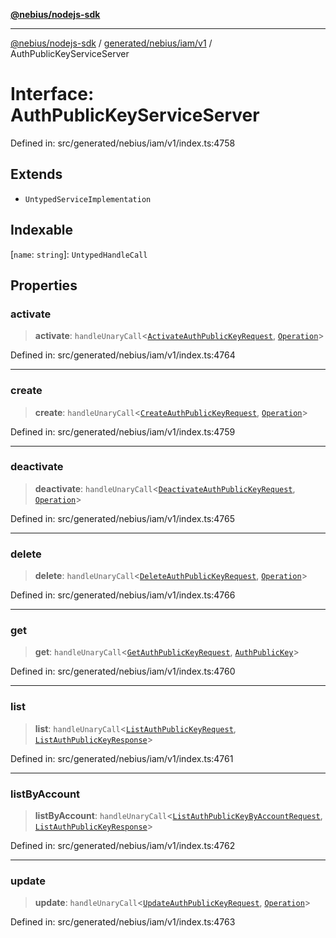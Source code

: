 [**@nebius/nodejs-sdk**](../../../../../README.md)

---

[@nebius/nodejs-sdk](../../../../../README.md) / [generated/nebius/iam/v1](../README.md) / AuthPublicKeyServiceServer

# Interface: AuthPublicKeyServiceServer

Defined in: src/generated/nebius/iam/v1/index.ts:4758

## Extends

- `UntypedServiceImplementation`

## Indexable

\[`name`: `string`\]: `UntypedHandleCall`

## Properties

### activate

> **activate**: `handleUnaryCall`\<[`ActivateAuthPublicKeyRequest`](ActivateAuthPublicKeyRequest.md), [`Operation`](../../../common/v1/interfaces/Operation.md)\>

Defined in: src/generated/nebius/iam/v1/index.ts:4764

---

### create

> **create**: `handleUnaryCall`\<[`CreateAuthPublicKeyRequest`](CreateAuthPublicKeyRequest.md), [`Operation`](../../../common/v1/interfaces/Operation.md)\>

Defined in: src/generated/nebius/iam/v1/index.ts:4759

---

### deactivate

> **deactivate**: `handleUnaryCall`\<[`DeactivateAuthPublicKeyRequest`](DeactivateAuthPublicKeyRequest.md), [`Operation`](../../../common/v1/interfaces/Operation.md)\>

Defined in: src/generated/nebius/iam/v1/index.ts:4765

---

### delete

> **delete**: `handleUnaryCall`\<[`DeleteAuthPublicKeyRequest`](DeleteAuthPublicKeyRequest.md), [`Operation`](../../../common/v1/interfaces/Operation.md)\>

Defined in: src/generated/nebius/iam/v1/index.ts:4766

---

### get

> **get**: `handleUnaryCall`\<[`GetAuthPublicKeyRequest`](GetAuthPublicKeyRequest.md), [`AuthPublicKey`](AuthPublicKey.md)\>

Defined in: src/generated/nebius/iam/v1/index.ts:4760

---

### list

> **list**: `handleUnaryCall`\<[`ListAuthPublicKeyRequest`](ListAuthPublicKeyRequest.md), [`ListAuthPublicKeyResponse`](ListAuthPublicKeyResponse.md)\>

Defined in: src/generated/nebius/iam/v1/index.ts:4761

---

### listByAccount

> **listByAccount**: `handleUnaryCall`\<[`ListAuthPublicKeyByAccountRequest`](ListAuthPublicKeyByAccountRequest.md), [`ListAuthPublicKeyResponse`](ListAuthPublicKeyResponse.md)\>

Defined in: src/generated/nebius/iam/v1/index.ts:4762

---

### update

> **update**: `handleUnaryCall`\<[`UpdateAuthPublicKeyRequest`](UpdateAuthPublicKeyRequest.md), [`Operation`](../../../common/v1/interfaces/Operation.md)\>

Defined in: src/generated/nebius/iam/v1/index.ts:4763
